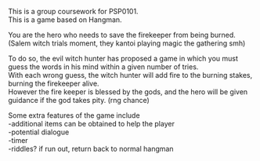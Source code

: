 This is a group coursework for PSP0101.<br>
This is a game based on Hangman.

You are the hero who needs to save the firekeeper from being burned. (Salem witch trials moment, they kantoi playing magic the gathering smh)

To do so, the evil witch hunter has proposed a game in which you must guess the words in his mind within a given number of tries. <br>
With each wrong guess, the witch hunter will add fire to the burning stakes, burning the firekeeper alive. <br>
However the fire keeper is blessed by the gods, and the hero will be given guidance if the god takes pity. (rng chance) <br>

Some extra features of the game include <br>
-additional items can be obtained to help the player <br>
-potential dialogue <br>
-timer<br>
-riddles? if run out, return back to normal hangman <br>

